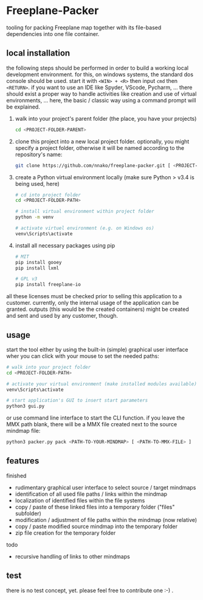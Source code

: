 # Freeplane-Packer

tooling for packing Freeplane map together with its file-based dependencies
into one file container.

## local installation

the following steps should be performed in order to build a working local
development environment. for this, on windows systems, the standard dos console
should be used. start it with `<WIN> + <R>` then input `cmd` then `<RETURN>`.
if you want to use an IDE like Spyder, VScode, Pycharm, ... there should exist
a proper way to handle activities like creation and use of virtual
environments, ... here, the basic / classic way using a command prompt will be
explained.

1. walk into your project's parent folder (the place, you have your projects)
   ```bash
   cd <PROJECT-FOLDER-PARENT>
   ```

2. clone this project into a new local project folder. optionally, you might
   specify a project folder, otherwise it will be named according to the
   repository's name:
   ```bash
   git clone https://github.com/nnako/freeplane-packer.git [ <PROJECT-FOLDER-PATH> ]
   ```

3. create a Python virtual environment locally (make sure Python > v3.4 is being used, here)
   ```bash
   # cd into project folder
   cd <PROJECT-FOLDER-PATH>
   
   # install virtual environment within project folder
   python -m venv
   
   # activate virtuel environment (e.g. on Windows os)
   venv\Scripts\activate
   ```

4. install all necessary packages using pip
   ```bash
   # MIT
   pip install gooey
   pip install lxml

   # GPL v3
   pip install freeplane-io
   ```

all these licenses must be checked prior to selling this application to a
customer. currently, only the internal usage of the application can be granted.
outputs (this would be the created containers) might be created and sent and
used by any customer, though.

## usage

start the tool either by using the built-in (simple) graphical user interface
wher you can click with your mouse to set the needed paths:

```bash
# walk into your project folder
cd <PROJECT-FOLDER-PATH>

# activate your virtual environment (make installed modules available)
venv\Scripts\activate

# start application's GUI to insert start parameters
python3 gui.py
```

or use command line interface to start the CLI function. if you leave the MMX
path blank, there will be a MMX file created next to the source mindmap file:

```bash
python3 packer.py pack <PATH-TO-YOUR-MINDMAP> [ <PATH-TO-MMX-FILE> ]
```

## features

finished

- rudimentary graphical user interface to select source / target mindmaps
- identification of all used file paths / links within the mindmap
- localization of identified files within the file systems
- copy / paste of these linked files into a temporary folder ("files" subfolder)
- modification / adjustment of file paths within the mindmap (now relative)
- copy / paste modified source mindmap into the temporary folder
- zip file creation for the temporary folder

todo

- recursive handling of links to other mindmaps

## test

there is no test concept, yet. please feel free to contribute one :-) .
